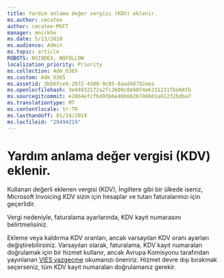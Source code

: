 ```yaml
---
title: Yardım anlama değer vergisi (KDV) eklenir.
ms.author: cmcatee
author: cmcatee-MSFT
manager: mnirkhe
ms.date: 5/23/2018
ms.audience: Admin
ms.topic: article
ROBOTS: NOINDEX, NOFOLLOW
localization_priority: Priority
ms.collection: Adm_O365
ms.custom: Adm_O365
ms.assetid: 3bb6fce9-2072-4380-9c05-6aad40792eea
ms.openlocfilehash: 3e94932172a2fc2609c8d4074e6331231fbe84fb
ms.sourcegitcommit: e2864efcfb493b6e46b662b746661a61232bdba7
ms.translationtype: MT
ms.contentlocale: tr-TR
ms.lasthandoff: 01/24/2019
ms.locfileid: "29494219"
---
```

# <a name="help-understanding-value-added-tax-vat"></a>Yardım anlama değer vergisi (KDV) eklenir.

Kullanan değerli eklenen vergisi (KDV), İngiltere gibi bir ülkede iseniz, Microsoft Invoicing KDV sizin için hesaplar ve tutarı faturalarınızı için geçerlidir.
  
Vergi nedeniyle, faturalama ayarlarında, KDV kayıt numarasını belirtmelisiniz.
  
Ekleme veya kaldırma KDV oranları, ancak varsayılan KDV oranı ayarları değiştirebilirsiniz. Varsayılan olarak, faturalama, KDV kayıt numaraları doğrulamak için bir hizmet kullanır, ancak Avrupa Komisyonu tarafından yayınlanan [VIES vazgeçme](https://go.microsoft.com/fwlink/?LinkID=841741) okumanızı öneririz. Hizmet devre dışı bırakmak seçerseniz, tüm KDV kayıt numaraları doğrulamanız gerekir. 
  

